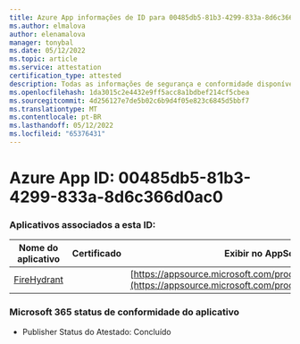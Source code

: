```yaml
---
title: Azure App informações de ID para 00485db5-81b3-4299-833a-8d6c366d0ac0
ms.author: elmalova
author: elenamalova
manager: tonybal
ms.date: 05/12/2022
ms.topic: article
ms.service: attestation
certification_type: attested
description: Todas as informações de segurança e conformidade disponíveis para 00485db5-81b3-4299-833a-8d6c366d0ac0.
ms.openlocfilehash: 1da3015c2e4432e9ff5acc8a1bdbef214cf5cbea
ms.sourcegitcommit: 4d256127e7de5b02c6b9d4f05e823c6845d5bbf7
ms.translationtype: MT
ms.contentlocale: pt-BR
ms.lasthandoff: 05/12/2022
ms.locfileid: "65376431"
---
```

# <a name="azure-app-id-00485db5-81b3-4299-833a-8d6c366d0ac0"></a>Azure App ID: 00485db5-81b3-4299-833a-8d6c366d0ac0


### <a name="apps-associated-with-this-id"></a>Aplicativos associados a esta ID:
| **Nome do aplicativo** | **Certificado** | **Exibir no AppSource** |
|--------------|---------------|-----------------------|
| [FireHydrant](../forward/WA200003794.md) |  | [https://appsource.microsoft.com/product/office/WA200003794](https://appsource.microsoft.com/product/office/WA200003794) |

### <a name="microsoft-365-app-compliance-status"></a>Microsoft 365 status de conformidade do aplicativo
- Publisher Status do Atestado: Concluído
